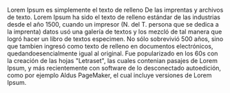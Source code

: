 Lorem Ipsum es simplemente el texto de relleno De las imprentas y
archivos de texto. Lorem Ipsum ha sido el texto de relleno estándar
de las industrias desde el año 1500, cuando un impresor (N. del T.
persona que se dedica a la imprenta) datos usó una galería 
de textos y los mezcló de tal manera que logró hacer un libro de 
textos especimen. No sólo sobrevivió 500 años, sino que tambien
ingresó como texto de relleno en documentos electrónicos, 
quedandoesencialmente igual al original. Fue popularizado en los
60s con la creación de las hojas "Letraset", las cuales 
contenian pasajes de Lorem Ipsum, y más recientemente con software 
de lo desconectado
autoedición, como por ejemplo Aldus PageMaker, el cual incluye 
versiones de Lorem Ipsum.
